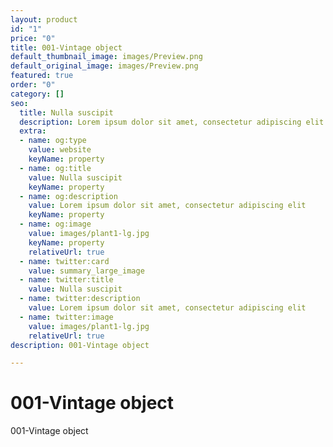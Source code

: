 ```yaml
---
layout: product
id: "1"
price: "0"
title: 001-Vintage object
default_thumbnail_image: images/Preview.png
default_original_image: images/Preview.png
featured: true
order: "0"
category: []
seo:
  title: Nulla suscipit
  description: Lorem ipsum dolor sit amet, consectetur adipiscing elit
  extra:
  - name: og:type
    value: website
    keyName: property
  - name: og:title
    value: Nulla suscipit
    keyName: property
  - name: og:description
    value: Lorem ipsum dolor sit amet, consectetur adipiscing elit
    keyName: property
  - name: og:image
    value: images/plant1-lg.jpg
    keyName: property
    relativeUrl: true
  - name: twitter:card
    value: summary_large_image
  - name: twitter:title
    value: Nulla suscipit
  - name: twitter:description
    value: Lorem ipsum dolor sit amet, consectetur adipiscing elit
  - name: twitter:image
    value: images/plant1-lg.jpg
    relativeUrl: true
description: 001-Vintage object

---
```

# 001-Vintage object

001-Vintage object